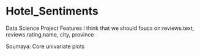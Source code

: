 # Hotel_Sentiments
Data Science Project
Features i think that we should foucs on:reviews.text, reviews.rating,name, city, province

Soumaya: Core univariate plots

